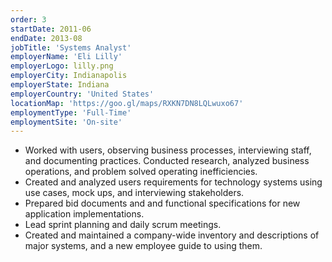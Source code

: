 ```yaml
---
order: 3
startDate: 2011-06
endDate: 2013-08
jobTitle: 'Systems Analyst'
employerName: 'Eli Lilly'
employerLogo: lilly.png
employerCity: Indianapolis
employerState: Indiana
employerCountry: 'United States'
locationMap: 'https://goo.gl/maps/RXKN7DN8LQLwuxo67'
employmentType: 'Full-Time'
employmentSite: 'On-site'
---
```

- Worked with users, observing business processes, interviewing staff, and documenting practices. Conducted research, analyzed business operations, and problem solved operating inefficiencies.
- Created and analyzed users requirements for technology systems using use cases, mock ups, and interviewing stakeholders.
- Prepared bid documents and and functional specifications for new application implementations.
- Lead sprint planning and daily scrum meetings.
- Created and maintained a company-wide inventory and descriptions of major systems, and a new employee guide to using them.
